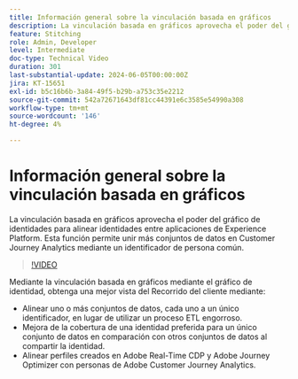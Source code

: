 ```yaml
---
title: Información general sobre la vinculación basada en gráficos
description: La vinculación basada en gráficos aprovecha el poder del gráfico de identidades para alinear identidades entre aplicaciones de Experience Platform. Esta función permite unir más conjuntos de datos en Customer Journey Analytics mediante un identificador de persona común.
feature: Stitching
role: Admin, Developer
level: Intermediate
doc-type: Technical Video
duration: 301
last-substantial-update: 2024-06-05T00:00:00Z
jira: KT-15651
exl-id: b5c16b6b-3a84-49f5-b29b-a753c35e2212
source-git-commit: 542a72671643df81cc44391e6c3585e54990a308
workflow-type: tm+mt
source-wordcount: '146'
ht-degree: 4%

---
```


# Información general sobre la vinculación basada en gráficos

La vinculación basada en gráficos aprovecha el poder del gráfico de identidades para alinear identidades entre aplicaciones de Experience Platform. Esta función permite unir más conjuntos de datos en Customer Journey Analytics mediante un identificador de persona común.

>[!VIDEO](https://video.tv.adobe.com/v/3429528/?learn=on)

Mediante la vinculación basada en gráficos mediante el gráfico de identidad, obtenga una mejor vista del Recorrido del cliente mediante:

* Alinear uno o más conjuntos de datos, cada uno a un único identificador, en lugar de utilizar un proceso ETL engorroso.
* Mejora de la cobertura de una identidad preferida para un único conjunto de datos en comparación con otros conjuntos de datos al compartir la identidad.
* Alinear perfiles creados en Adobe Real-Time CDP y Adobe Journey Optimizer con personas de Adobe Customer Journey Analytics.
